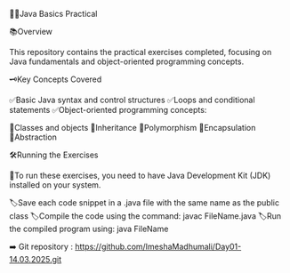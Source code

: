 🚀🚀Java Basics Practical


📚Overview

This repository contains the practical exercises completed, focusing on Java fundamentals and object-oriented programming concepts.

🗝️Key Concepts Covered

✅Basic Java syntax and control structures
✅Loops and conditional statements
✅Object-oriented programming concepts:

  🔶Classes and objects
  🔶Inheritance
  🔶Polymorphism
  🔶Encapsulation
  🔶Abstraction

🛠️Running the Exercises

📍To run these exercises, you need to have Java Development Kit (JDK) installed on your system.

🏷️Save each code snippet in a .java file with the same name as the public class
🏷️Compile the code using the command: javac FileName.java
🏷️Run the compiled program using: java FileName


➡️ Git repository : https://github.com/ImeshaMadhumali/Day01-14.03.2025.git
